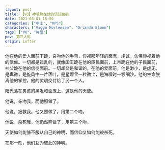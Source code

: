 ```yaml
---
layout: post
title: 【VO】神明跪在他的信徒面前
date: 2021-08-01 15:50
categories: ["中土", "RPS"]
characters: ["Viggo Mortensen", "Orlando Bloom"]
tags: ["VO", "片段"]
pov: 第三人称
origin: Lofter
---
```


他在他的爱人面前下跪，亲吻他的手背，仰视那年轻的面庞，虔诚，仿佛仰视着他的信仰。一切都是错乱的，就像国王跪在他的臣民面前，上帝跪在他的子民面前，神父跪在他的信徒面前。一切却又是和谐的，在他的爱面前，他是渺小，是虚无，是卑微，是旋风中一片落叶，是星爆里一粒微尘，是海啸时一颗细沙。他的生命脱离他的掌控，他的灵魂交付给了另一个人。

阳光落在男孩的黑发和面庞上，这是他的天使。

他说，亲吻我。而他照做了。

他说，拯救我。他又照做了，用第二个吻。

他说，杀死我。他仍然照做了，用第三个吻。

天使如何能够不服从自己的神明，而信仰又如何能被杀死。

在那一刻，他们互为彼此的神明。
